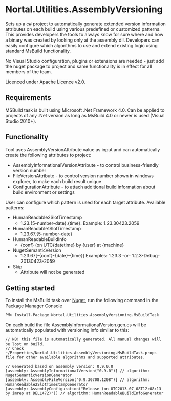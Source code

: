 Nortal.Utilities.AssemblyVersioning
==================

Sets up a c# project to automatically generate extended version information attributes on each build using various predefined or customized patterns. This provides developers the tools to always know for sure where and how a binary was created by looking only at the assembly dll. 
Developers can easily configure which algorithms to use and extend existing logic using standard MsBuild functionality.

No Visual Studio configuration, plugins or extensions are needed - just add the nuget package to project and same functionality is in effect for all members of the team.

Licenced under Apache Licence v2.0.

Requirements
-------------
MSBuild task is built using Microsoft .Net Framework 4.0. 
Can be applied to projects of any .Net version as long as MsBuild 4.0 or newer is used (Visual Studio 2010+).

Functionality
-------------
Tool uses AssemblyVersionAttribute value as input and can automatically create the following attributes to project:
* AssemblyInformationalVersionAttribute - to control business-friendly version number
* FileVersionAttribute - to control version number shown in windows explorer, to make each build result unique
* ConfigurationAttribute - to attach additional build information about build environment or settings

User can configure which pattern is used for each target attribute. Available patterns:
* HumanReadable2SlotTimestamp
  * 1.23.{5-number-date}.{time}.    Example: 1.23.30423.2059
* HumanReadable1SlotTimestamp
  * 1.23.67.{5-number-date}
* HumanReadableBuildInfo
  * {conf} (on UTC{datetime} by {user} at {machine}
* NugetSemanticVersion
  * 1.23.67[-{conf}-{date}-{time}]    Examples: 1.23.3 -or- 1.2.3-Debug-20130423-2059
* Skip
  * Attribute will not be generated

Getting started
---------------
To install the MsBuild task over <a href="https://nuget.org/packages/Nortal.Utilities.AssemblyVersioning.MsBuildTask/">Nuget</a>, run the following command in the  Package Manager Console 
```
PM> Install-Package Nortal.Utilities.AssemblyVersioning.MsBuildTask
```
On each build the file AssemblyInformationalVersion.gen.cs will be automatically populated with versioning info similar to this:

```
// NB! this file is automatically generated. All manual changes will be lost on build.
// Check ~/Properties/Nortal.Utilities.AssemblyVersioning.MsBuildTask.props file for other available algorithms and supported attributes.

// Generated based on assembly version: 0.9.0.0
[assembly: AssemblyInformationalVersion("0.9.0")] // algorithm: NugetSemanticVersionGenerator
[assembly: AssemblyFileVersion("0.9.30708.1208")] // algorithm: HumanReadable2SlotTimestampGenerator
[assembly: AssemblyConfiguration("Release (on UTC2013-07-08T12:08:13 by imrep at DELL472)")] // algorithm: HumanReadableBuildInfoGenerator
```

